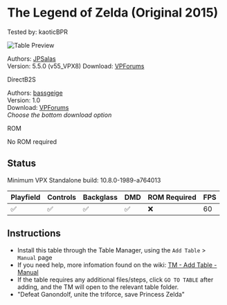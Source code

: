 # The Legend of Zelda (Original 2015)

Tested by: kaoticBPR

![Table Preview](../../images/vpx-legend-of-zelda-preview.jpg)

Authors: [JPSalas](https://www.vpforums.org/index.php?showuser=277)  
Version: 5.5.0 (v55_VPX8)
Download: [VPForums](https://www.vpforums.org/index.php?app=downloads&showfile=11608)

DirectB2S

Authors: [bassgeige](https://www.vpforums.org/index.php?showuser=28010)  
Version: 1.0  
Download: [VPForums](https://www.vpforums.org/index.php?app=downloads&showfile=11311)  
*Choose the bottom download option*

ROM

No ROM required

## Status 

Minimum VPX Standalone build: 10.8.0-1989-a764013

| Playfield | Controls | Backglass | DMD | ROM Required | FPS | 
|-----------|----------|-----------|-----|--------------|-----|
| :white_check_mark: | :white_check_mark: | :white_check_mark: | :white_check_mark: | :x: | 60 |

## Instructions

- Install this table through the Table Manager, using the `Add Table` > `Manual` page
- If you need help, more infomation found on the wiki: [TM - Add Table - Manual](https://github.com/LegendsUnchained/vpx-standalone-alp4k/wiki/%5B04%5D-%F0%9F%A7%A1-TM-%E2%80%90-Other-Features#add-table---manual)
- If the table requires any additional files/steps, click `GO TO TABLE` after adding, and the TM will open to the relevant table folder.
- "Defeat Ganondolf, unite the triforce, save Princess Zelda"

